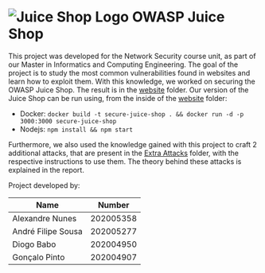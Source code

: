 # ![Juice Shop Logo](https://raw.githubusercontent.com/juice-shop/juice-shop/master/frontend/src/assets/public/images/JuiceShop_Logo_100px.png) OWASP Juice Shop

This project was developed for the Network Security course unit, as part of our Master in Informatics and Computing Engineering.
The goal of the project is to study the most common vulnerabilities found in websites and learn how to exploit them. With this knowledge, we worked on securing the OWASP Juice Shop. The result is in the [website](./website) folder.
Our version of the Juice Shop can be run using, from the inside of the [website](./website) folder:
- Docker: `docker build -t secure-juice-shop . && docker run -d -p 3000:3000 secure-juice-shop`
- Nodejs: `npm install && npm start`

Furthermore, we also used the knowledge gained with this project to craft 2 additional attacks, that are present in the [Extra Attacks](./extra_attacks) folder, with the respective instructions to use them. The theory behind these attacks is explained in the report.

Project developed by:

| Name            | Number    |
| --------------- | --------- |
| Alexandre Nunes | 202005358 |
| André Filipe Sousa     | 202005277 |
| Diogo Babo   | 202004950 |
| Gonçalo Pinto   | 202004907 |
